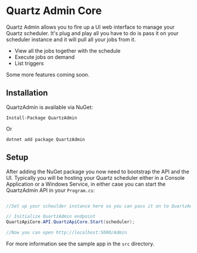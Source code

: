 # Quartz Admin Core

Quartz Admin allows you to fire up a UI web interface to manage your Quartz scheduler. It's plug and play all you have to do is pass it on your scheduler instance and it will pull all  your jobs from it.

- View all the jobs together with the schedule
- Execute jobs on demand
- List triggers

Some more features coming soon.

## Installation

QuartzAdmin is available via NuGet:

`Install-Package QuartzAdmin`

Or

`dotnet add package QuartzAdmin`


## Setup

After adding the NuGet package you now need to bootstrap the API and the UI. Typically you will be hosting your Quartz scheduler either in a Console Application or a Windows Service, in either case you can start the QuartzAdmin API in your `Program.cs`:


```csharp

//Set up your scheulder instance here so you can pass it on to QuartzAdmin

// Initialize QuartzAdmin endpoint
QuartzApiCore.API.QuartzApiCore.Start(scheduler);

//Now you can open http://localhost:5000/Admin
```


For more information see the sample app in the `src` directory.


